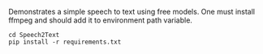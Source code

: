 Demonstrates a simple speech to text using free models.
One must install ffmpeg and should add it to environment path variable.
```
cd Speech2Text
pip install -r requirements.txt
```
